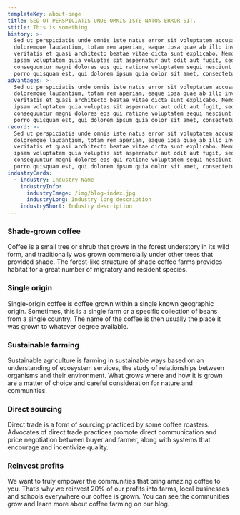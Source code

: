 ```yaml
---
templateKey: about-page
title: SED UT PERSPICIATIS UNDE OMNIS ISTE NATUS ERROR SIT.
stitle: This is something
history: >-
  Sed ut perspiciatis unde omnis iste natus error sit voluptatem accusantium
  doloremque laudantium, totam rem aperiam, eaque ipsa quae ab illo inventore
  veritatis et quasi architecto beatae vitae dicta sunt explicabo. Nemo enim
  ipsam voluptatem quia voluptas sit aspernatur aut odit aut fugit, sed quia
  consequuntur magni dolores eos qui ratione voluptatem sequi nesciunt. Neque
  porro quisquam est, qui dolorem ipsum quia dolor sit amet, consectetur…
advantages: >-
  Sed ut perspiciatis unde omnis iste natus error sit voluptatem accusantium
  doloremque laudantium, totam rem aperiam, eaque ipsa quae ab illo inventore
  veritatis et quasi architecto beatae vitae dicta sunt explicabo. Nemo enim
  ipsam voluptatem quia voluptas sit aspernatur aut odit aut fugit, sed quia
  consequuntur magni dolores eos qui ratione voluptatem sequi nesciunt. Neque
  porro quisquam est, qui dolorem ipsum quia dolor sit amet, consectetur…
record: >-
  Sed ut perspiciatis unde omnis iste natus error sit voluptatem accusantium
  doloremque laudantium, totam rem aperiam, eaque ipsa quae ab illo inventore
  veritatis et quasi architecto beatae vitae dicta sunt explicabo. Nemo enim
  ipsam voluptatem quia voluptas sit aspernatur aut odit aut fugit, sed quia
  consequuntur magni dolores eos qui ratione voluptatem sequi nesciunt. Neque
  porro quisquam est, qui dolorem ipsum quia dolor sit amet, consectetur…
industryCards:
  - industry: Industry Name
    industryInfo:
      industryImage: /img/blog-index.jpg
      industryLong: Industry long description
    industryShort: Industry description
---
```

### Shade-grown coffee
Coffee is a small tree or shrub that grows in the forest understory in its wild form, and traditionally was grown commercially under other trees that provided shade. The forest-like structure of shade coffee farms provides habitat for a great number of migratory and resident species.

### Single origin
Single-origin coffee is coffee grown within a single known geographic origin. Sometimes, this is a single farm or a specific collection of beans from a single country. The name of the coffee is then usually the place it was grown to whatever degree available.

### Sustainable farming
Sustainable agriculture is farming in sustainable ways based on an understanding of ecosystem services, the study of relationships between organisms and their environment. What grows where and how it is grown are a matter of choice and careful consideration for nature and communities.

### Direct sourcing
Direct trade is a form of sourcing practiced by some coffee roasters. Advocates of direct trade practices promote direct communication and price negotiation between buyer and farmer, along with systems that encourage and incentivize quality.

### Reinvest profits
We want to truly empower the communities that bring amazing coffee to you. That’s why we reinvest 20% of our profits into farms, local businesses and schools everywhere our coffee is grown. You can see the communities grow and learn more about coffee farming on our blog.
